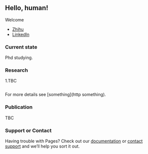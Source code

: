 ## Hello, human!

Welcome
<ul>
  <li> <a href="https://www.zhihu.com/people/light-96-62">Zhihu</a> </li>
  <li> <a href="https://www.linkedin.com/in/guangyu-lucius-liu">LinkedIn</a> </li>
</ul>

### Current state

Phd studying.

### Research

1.TBC

```TBC
```

For more details see [something](http something).

### Publication

TBC

### Support or Contact

Having trouble with Pages? Check out our [documentation](https://docs.github.com/categories/github-pages-basics/) or [contact support](https://support.github.com/contact) and we’ll help you sort it out.
